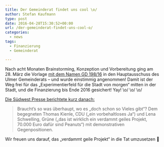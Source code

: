 ```yaml
---
title: Der Gemeinderat findet uns cool \o/
author: Stefan Kaufmann
type: post
date: 2016-04-28T15:30:52+00:00
url: /der-gemeinderat-findet-uns-cool-o/
categories:
  - news
tags:
  - Finanzierung
  - Gemeinderat

---
```

Nach acht Monaten Brainstorming, Konzeption und Vorbereitung ging am 28. März die Vorlage [mit dem Namen GD 198/16][1] in den Hauptausschuss des Ulmer Gemeinderats – und wurde einstimmig angenommen! Damit ist der Weg frei für das „Experimentierfeld für die Stadt von morgen“ mitten in der Stadt, und die Finanzierung bis Ende 2016 gesichert! Yay! \o/ \o/ \o/

[Die Südwest Presse berichtete kurz danach:][2]

> Braucht’s so was überhaupt, wo es „doch schon so Vieles gibt“? Dem begegneten Thomas Kienle, CDU („ein vorbehaltloses Ja“) und Lena Schwelling, Grüne („das ist wirklich ein verdammt geiles Projekt, 70.000 Euro dafür sind Peanuts“) mit demonstrativen Gegenpositionen.

Wir freuen uns darauf, das „verdammt geile Projekt“ in die Tat umzusetzen 🙂

 [1]: https://politik-bei-uns.de/paper/571961b01ae6a03d37ecbbac
 [2]: http://www.swp.de/3826555